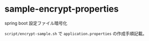 # sample-encrypt-properties
spring boot 設定ファイル暗号化

`script/encrypt-sample.sh` で `application.properties` の作成手順記載。
